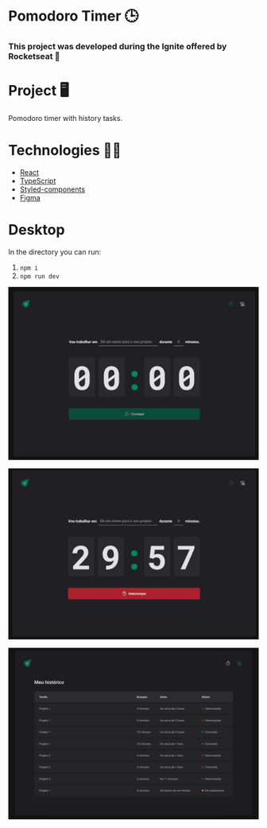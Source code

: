# Pomodoro Timer 🕒


### This project was developed during the Ignite offered by Rocketseat 🚀

# Project 🖥️


Pomodoro timer with history tasks.

# Technologies 👩‍💻

- [React](https://pt-br.reactjs.org/)
- [TypeScript](https://www.typescriptlang.org/docs/)
- [Styled-components](https://styled-components.com)
- [Figma](https://www.figma.com/file/TpQj9rrpGIaxKwtKqqMp6f/Ignite-Timer-(Community)?node-id=313%3A1107&t=xAa0o4ipvqMnsg7Z-0)


# Desktop

In the directory you can run:

1. `npm i`
2. `npm run dev`


![](/src/assets/Timer-start.png)

![](/src/assets/Timer.png)

![](/src/assets/History.png)